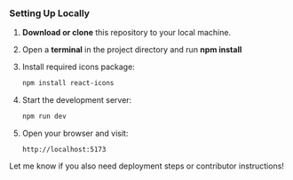 ###  Setting Up Locally

1. **Download or clone** this repository to your local machine.
2. Open a **terminal** in the project directory and run **npm install**
3. Install required icons package:

   ```bash
   npm install react-icons
   ```
4. Start the development server:

   ```bash
   npm run dev
   ```
5. Open your browser and visit:

   ```
   http://localhost:5173
   ```

Let me know if you also need deployment steps or contributor instructions!
